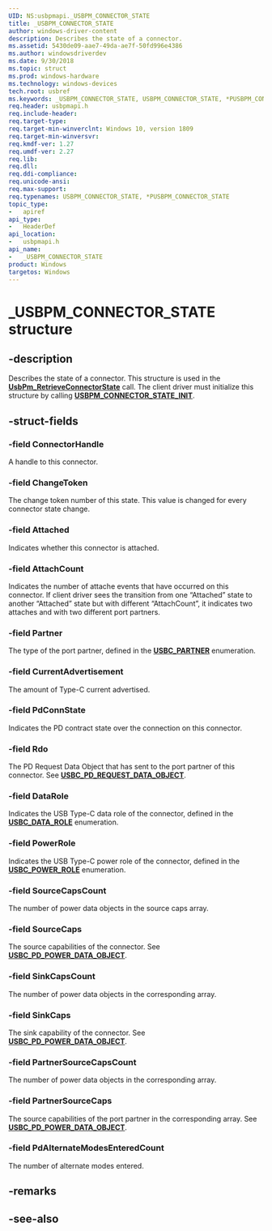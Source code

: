 ```yaml
---
UID: NS:usbpmapi._USBPM_CONNECTOR_STATE
title: _USBPM_CONNECTOR_STATE
author: windows-driver-content
description: Describes the state of a connector.
ms.assetid: 5430de09-aae7-49da-ae7f-50fd996e4386
ms.author: windowsdriverdev
ms.date: 9/30/2018 
ms.topic: struct
ms.prod: windows-hardware
ms.technology: windows-devices
tech.root: usbref
ms.keywords: _USBPM_CONNECTOR_STATE, USBPM_CONNECTOR_STATE, *PUSBPM_CONNECTOR_STATE, 
req.header: usbpmapi.h
req.include-header:
req.target-type:
req.target-min-winverclnt: Windows 10, version 1809
req.target-min-winversvr:
req.kmdf-ver: 1.27
req.umdf-ver: 2.27
req.lib:
req.dll:
req.ddi-compliance:
req.unicode-ansi:
req.max-support:
req.typenames: USBPM_CONNECTOR_STATE, *PUSBPM_CONNECTOR_STATE
topic_type: 
-	apiref
api_type: 
-	HeaderDef
api_location: 
-	usbpmapi.h
api_name: 
-	_USBPM_CONNECTOR_STATE
product: Windows
targetos: Windows
---
```


# _USBPM_CONNECTOR_STATE structure

## -description
Describes the state of a connector. This structure is used in the [**UsbPm_RetrieveConnectorState**](nf-usbpmapi-usbpm_retrieveconnectorstate.md) call. The client driver must initialize this structure by calling [**USBPM_CONNECTOR_STATE_INIT**](C:\wdk-ddi\wdk-ddi-src\content\usbpmapi\nf-usbpmapi-usbpm_connector_state_init.md).

## -struct-fields

### -field ConnectorHandle
A handle to this connector.
 
### -field ChangeToken
The change token number of this state. This value is changed for every connector state change. 
 
### -field Attached
Indicates whether this connector is attached.
 
### -field AttachCount
Indicates the number of attache events that have occurred on this connector. If client driver sees the transition from one “Attached” state to another “Attached” state but with different “AttachCount”, it indicates two attaches and with two different port partners.

### -field Partner
The type of the port partner, defined in the [**USBC_PARTNER**](../usbctypes/ne-usbctypes-_usbc_partner.md) enumeration.
 
### -field CurrentAdvertisement
The amount of Type-C current advertised. 

### -field PdConnState
Indicates the PD contract state over the connection on this connector.
 
### -field Rdo
The PD Request Data Object that has sent to the port partner of this connector. See [**USBC_PD_REQUEST_DATA_OBJECT**](../usbctypes/ns-usbctypes-_usbc_pd_request_data_object.md).
 
### -field DataRole
Indicates the USB Type-C data role of the connector, defined in the [**USBC_DATA_ROLE**](../usbctypes/ne-usbctypes-_usbc_data_role.md) enumeration.

### -field PowerRole
Indicates the USB Type-C power role of the connector, defined in the [**USBC_POWER_ROLE**](../usbctypes/ne-usbctypes-_usbc_power_role.md) enumeration.
 
### -field SourceCapsCount
The number of power data objects in the source caps array.
 
### -field SourceCaps
The source capabilities of the connector. See [**USBC_PD_POWER_DATA_OBJECT**](../usbctypes/ns-usbctypes-_usbc_pd_power_data_object.md).
 
### -field SinkCapsCount
The number of power data objects in the corresponding array.

### -field SinkCaps
The sink capability of the connector. See [**USBC_PD_POWER_DATA_OBJECT**](../usbctypes/ns-usbctypes-_usbc_pd_power_data_object.md).
 
### -field PartnerSourceCapsCount
The number of power data objects in the corresponding array.
 
### -field PartnerSourceCaps
The source capabilities of the port partner in the corresponding array. See [**USBC_PD_POWER_DATA_OBJECT**](../usbctypes/ns-usbctypes-_usbc_pd_power_data_object.md).
### -field PdAlternateModesEnteredCount
The number of alternate modes entered. 

## -remarks


## -see-also